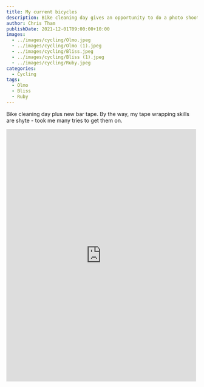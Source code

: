 ```yaml
---
title: My current bicycles
description: Bike cleaning day gives an opportunity to do a photo shoot
author: Chris Tham
publishDate: 2021-12-01T09:00:00+10:00
images:
  - ../images/cycling/Olmo.jpeg
  - ../images/cycling/Olmo (1).jpeg
  - ../images/cycling/Bliss.jpeg
  - ../images/cycling/Bliss (1).jpeg
  - ../images/cycling/Ruby.jpeg
categories:
  - Cycling
tags:
  - Olmo
  - Bliss
  - Ruby
---
```

Bike cleaning day plus new bar tape. By the way, my tape wrapping skills are shyte - took me many tries to get them on.

<iframe src="https://www.facebook.com/plugins/post.php?href=https%3A%2F%2Fwww.facebook.com%2Fchris1.tham%2Fposts%2Fpfbid035GPyXaCU9YzxSZNbLXd4SBZDrSMPvk13JHJaioyWFT91BMnMPC6HBKt7Y75StZhZl&show_text=true&width=500" width="500" height="665" style="border:none;overflow:hidden" scrolling="no" frameborder="0" allowfullscreen="true" allow="autoplay; clipboard-write; encrypted-media; picture-in-picture; web-share"></iframe>
